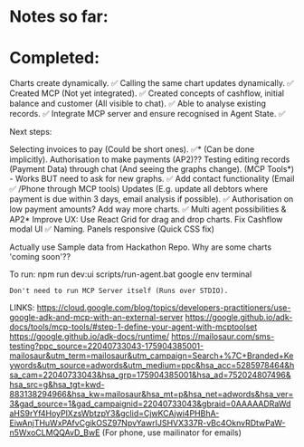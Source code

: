 # Notes so far:

# Completed:
Charts create dynamically. ✅ 
Calling the same chart updates dynamically. ✅ 
Created MCP (Not yet integrated). ✅ 
Created concepts of cashflow, initial balance and customer (All visible to chat). ✅ 
Able to analyse existing records. ✅ 
Integrate MCP server and ensure recognised in Agent State. ✅

Next steps:

Selecting invoices to pay (Could be short ones). ✅* (Can be done implicitly).
Authorisation to make payments (AP2)??
Testing editing records (Payment Data) through chat (And seeing the graphs change). (MCP Tools*) - Works BUT need to ask for new graphs. ✅
Add contact functionality (Email ✅ /Phone through MCP tools)
Updates (E.g. update all debtors where payment is due within 3 days, email analysis if possible). ✅
Authorisation on low payment amounts?
Add way more charts. ✅
Multi agent possibilities & AP2*
Improve UX:
    Use React Grid for drag and drop charts.
    Fix Cashflow modal UI ✅
    Naming.
    Panels responsive (Quick CSS fix)

Actually use Sample data from Hackathon Repo.
Why are some charts 'coming soon'??



To run:
    npm run dev:ui
    scripts/run-agent.bat
        google env terminal

    Don't need to run MCP Server itself (Runs over STDIO).


LINKS:
    https://cloud.google.com/blog/topics/developers-practitioners/use-google-adk-and-mcp-with-an-external-server
    https://google.github.io/adk-docs/tools/mcp-tools/#step-1-define-your-agent-with-mcptoolset
    https://google.github.io/adk-docs/runtime/
    https://mailosaur.com/sms-testing?ppc_source=22040733043-175904385001-mailosaur&utm_term=mailosaur&utm_campaign=Search+%7C+Branded+Keywords&utm_source=adwords&utm_medium=ppc&hsa_acc=5285978464&hsa_cam=22040733043&hsa_grp=175904385001&hsa_ad=752024807496&hsa_src=g&hsa_tgt=kwd-883138294966&hsa_kw=mailosaur&hsa_mt=p&hsa_net=adwords&hsa_ver=3&gad_source=1&gad_campaignid=22040733043&gbraid=0AAAAADRaWdaHS9rYf4HoyPlXzsWbtzpY3&gclid=CjwKCAjwi4PHBhA-EiwAnjTHuWxPAfvCgikOSZ97NpvYawrIJSHVX337R-vBc4OknvRDtwPaW-n5WxoCLMQQAvD_BwE (For phone, use mailinator for emails)

    